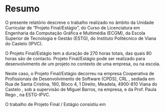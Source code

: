 # Resumo



O presente relatório descreve o trabalho realizado no âmbito da Unidade Curricular de “Projeto Final/Estágio”, do Curso de Licenciatura em Engenharia da Computação Gráfica e Multimédia (ECGM), da Escola Superior de Tecnologia e Gestão (ESTG), do Instituto Politécnico de Viana do Castelo (IPVC).

O Projeto Final/Estágio tem a duração de 270 horas totais, das quais 80 horas são de contacto. Projeto Final/Estágio pode ser realizado para desenvolvimento de um projeto no contexto de uma empresa, ou na escola.

Neste caso, o Projeto Final/Estágio decorreu na empresa Cooperativa de Profissionais de Desenvolvimento de Software (CPDS), CRL , sediada em Rua de Santa Cristina, 160, Bloco 4, 1 Direito, Meadela, 4900-810 Viana do Castelo , sob a supervisão de Miguel Barros, na empresa, e da Prof. Paula Rego , na ESTG-IPVC.

&#x20;O trabalho de Projeto Final / Estágio consistiu em
